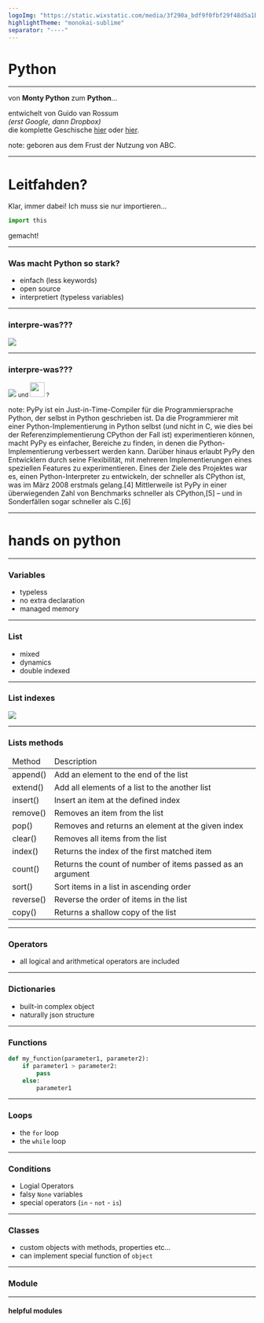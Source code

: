 ```yaml
---
logoImg: "https://static.wixstatic.com/media/3f290a_bdf9f0fbf29f48d5a1b1ef6be8d94b2f~mv2_d_2100_1500_s_2.png/v1/fill/w_126,h_130,al_c,q_80,usm_0.66_1.00_0.01/Titelbild2.webp"
highlightTheme: "monokai-sublime"
separator: "----"
---
```


# Python

----

 von **Monty Python** zum **Python**...

 entwichelt von Guido van Rossum <br><i>(erst Google, dann Dropbox)</i><br>die komplette Geschische <a href="https://de.wikipedia.org/wiki/Python_(Programmiersprache)">hier</a> oder [hier](http://www.igfd.org/?q=python).

note: 
geboren aus dem Frust der Nutzung von ABC.

----
# Leitfahden? 
Klar, immer dabei! 
Ich muss sie nur importieren... 

```python
import this
```
gemacht!

----

### Was macht Python so stark?
- einfach (less keywords)
- open source
- interpretiert (typeless variables)

----

### interpre-was???

![](https://www.data-science-architect.de/wp-content/uploads/2019/03/compInt.jpg)

----

### interpre-was???
![](https://www.data-science-architect.de/wp-content/uploads/2019/03/pythonAusf%C3%BChrung.jpg)
<small>und <img src="https://upload.wikimedia.org/wikipedia/commons/b/b0/Pypy_logo.png" height=30 /> ?</small>

note: PyPy ist ein Just-in-Time-Compiler für die Programmiersprache Python, der selbst in Python geschrieben ist. Da die Programmierer mit einer Python-Implementierung in Python selbst (und nicht in C, wie dies bei der Referenzimplementierung CPython der Fall ist) experimentieren können, macht PyPy es einfacher, Bereiche zu finden, in denen die Python-Implementierung verbessert werden kann. Darüber hinaus erlaubt PyPy den Entwicklern durch seine Flexibilität, mit mehreren Implementierungen eines speziellen Features zu experimentieren. Eines der Ziele des Projektes war es, einen Python-Interpreter zu entwickeln, der schneller als CPython ist, was im März 2008 erstmals gelang.[4] Mittlerweile ist PyPy in einer überwiegenden Zahl von Benchmarks schneller als CPython,[5] – und in Sonderfällen sogar schneller als C.[6]

----
# hands on python

----

### Variables
- typeless
- no extra declaration
- managed memory
----
### List
- mixed
- dynamics
- double indexed
----
### List indexes
![](https://cdn.programiz.com/sites/tutorial2program/files/python-list-index.png)

----

### Lists methods
<small>

<table>
<thead><tr><td>Method</td><td>Description</td></tr></thead>
<tr><td>append()</td> <td>Add an element to the end of the list</td></tr>
<tr><td>extend()</td> <td>Add all elements of a list to the another list</td></tr>
<tr><td>insert()</td> <td>Insert an item at the defined index</td></tr>
<tr><td>remove()</td> <td>Removes an item from the list</td></tr>
<tr><td>pop()</td> <td>Removes and returns an element at the given index</td></tr>
<tr><td>clear()</td> <td>Removes all items from the list</td></tr>
<tr><td>index()</td> <td>Returns the index of the first matched item</td></tr>
<tr><td>count()</td> <td>Returns the count of number of items passed as an argument</td></tr>
<tr><td>sort()</td> <td>Sort items in a list in ascending order</td></tr>
<tr><td>reverse()</td> <td>Reverse the order of items in the list</td></tr>
<tr><td>copy()</td> <td>Returns a shallow copy of the list</td></tr>
</table>

</small>

----

### Operators

- all logical and arithmetical operators are included

----

### Dictionaries
- built-in complex object
- naturally json structure
----

### Functions
```python
def my_function(parameter1, parameter2):
    if parameter1 > parameter2:
        pass
    else:
        parameter1
```

----

### Loops
- the ```for``` loop
- the ```while``` loop

----

### Conditions

- Logial Operators
- falsy ```None``` variables
- special operators (```in``` - ```not``` - ```is```)

----

### Classes

- custom objects with methods, properties etc...
- can implement special function of ```object```

----

### Module

----

#### helpful modules

